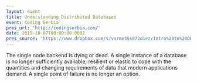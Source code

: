 ```yaml
---
layout: event
title: Understanding Distributed Databases
event: Coding Serbia
pres_url: 'http://codingserbia.com/'
date: 2015-10-07T00:00:00.000Z
pres_source: 'https://www.dropbox.com/s/vvrme35s872d1ez/Intro%20to%20DD.key?dl=0'
---
```


The single node backend is dying or dead. A single instance of a database is no longer sufficiently available, resilient or elastic to cope with the quantities and changing requirements of data that modern applications demand. A single point of failure is no longer an option.
